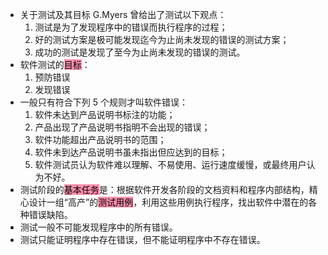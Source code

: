 - 关于测试及其目标 G.Myers 曾给出了测试以下观点：
	1. 测试是为了发现程序中的错误而执行程序的过程；
	2. 好的测试方案是极可能发现迄今为止尚未发现的错误的测试方案；
	3. 成功的测试是发现了至今为止尚未发现的错误的测试。
- 软件测试的<mark style="background: #FF5582A6;">目标</mark>：
	1. 预防错误
	2. 发现错误
- 一般只有符合下列 5 个规则才叫软件错误：
	1. 软件未达到产品说明书标注的功能；
	2. 产品出现了产品说明书指明不会出现的错误；
	3. 软件功能超出产品说明书的范围；
	4. 软件未到达产品说明书虽未指出但应达到的目标；
	5. 软件测试员认为软件难以理解、不易使用、运行速度缓慢，或最终用户认为不好。
- 测试阶段的<mark style="background: #FF5582A6;">基本任务</mark>是：根据软件开发各阶段的文档资料和程序内部结构，精心设计一组“高产”的<mark style="background: #FF5582A6;">测试用例</mark>，利用这些用例执行程序，找出软件中潜在的各种错误缺陷。
- 测试一般不可能发现程序中的所有错误。
- 测试只能证明程序中存在错误，但不能证明程序中不存在错误。